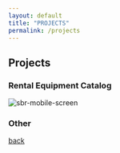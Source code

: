 ```yaml
---
layout: default
title: "PROJECTS"
permalink: /projects
---
```


## Projects

### Rental Equipment Catalog

![sbr-mobile-screen](https://github.com/joellenr/joellenr.github.io/assets/156103115/325ede7b-ba18-4b26-89b7-dbb995482693)


<!--![sbr](https://github.com/joellenr/joellenr.github.io/images/sbr-mobile-screen.jpg)-->


### Other

[back](./)
